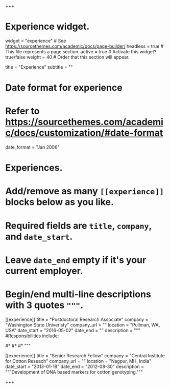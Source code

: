 +++
# Experience widget.
widget = "experience"  # See https://sourcethemes.com/academic/docs/page-builder/
headless = true  # This file represents a page section.
active = true  # Activate this widget? true/false
weight = 40  # Order that this section will appear.

title = "Experience"
subtitle = ""

# Date format for experience
#   Refer to https://sourcethemes.com/academic/docs/customization/#date-format
date_format = "Jan 2006"

# Experiences.
#   Add/remove as many `[[experience]]` blocks below as you like.
#   Required fields are `title`, `company`, and `date_start`.
#   Leave `date_end` empty if it's your current employer.
#   Begin/end multi-line descriptions with 3 quotes `"""`.
[[experience]]
  title = "Postdoctoral Research Associate"
  company = "Washington State Univeristy"
  company_url = ""
  location = "Pullman, WA, USA"
  date_start = "2016-05-02"
  date_end = ""
  description = """
  #Responsibilities include:
  
  #* 
  #* 
  #* 
  """

[[experience]]
  title = "Senior Research Fellow"
  company = "Central Institute for Cotton Reseach"
  company_url = ""
  location = "Nagpur, MH, India"
  date_start = "2013-01-18"
  date_end = "2012-08-30"
  description = """Development of DNA based markers for cotton genotyping."""

+++
